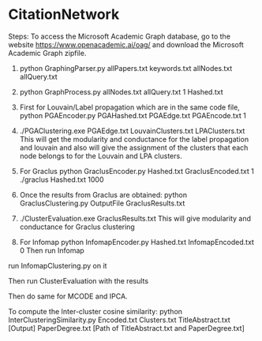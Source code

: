 # CitationNetwork
Steps:
To access the Microsoft Academic Graph database, go to the website https://www.openacademic.ai/oag/ and download the Microsoft Academic Graph zipfile.
1. python GraphingParser.py allPapers.txt keywords.txt allNodes.txt allQuery.txt
2. python GraphProcess.py allNodes.txt allQuery.txt 1 Hashed.txt
3. First for Louvain/Label propagation which are in the same code file,
python PGAEncoder.py PGAHashed.txt PGAEdge.txt PGAEncode.txt 1

4. ./PGAClustering.exe PGAEdge.txt LouvainClusters.txt LPAClusters.txt
This will get the modularity and conductance for the label propagation and louvain and also will give the assignment of the clusters that each node belongs to for the Louvain and LPA clusters.

5. For Graclus
python GraclusEncoder.py Hashed.txt GraclusEncoded.txt 1
./graclus Hashed.txt 1000

6. Once the results from Graclus are obtained:
python GraclusClustering.py OutputFile GraclusResults.txt

7. ./ClusterEvaluation.exe GraclusResults.txt
This will give modularity and conductance for Graclus clustering

8. For Infomap
python InfomapEncoder.py Hashed.txt InfomapEncoded.txt 0
Then run Infomap 

run InfomapClustering.py on it

Then run ClusterEvaluation with the results

Then do same for MCODE and IPCA.

To compute the Inter-cluster cosine similarity:
python InterClusteringSimilarity.py Encoded.txt Clusters.txt TitleAbstract.txt [Output] PaperDegree.txt [Path of TitleAbstract.txt and PaperDegree.txt]


